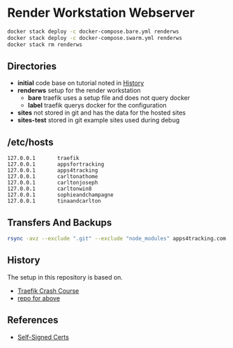 # Render Workstation Webserver

```bash
docker stack deploy -c docker-compose.bare.yml renderws
docker stack deploy -c docker-compose.swarm.yml renderws
docker stack rm renderws
```

## Directories

- **initial** code base on tutorial noted in [History](#History)
- **renderws** setup for the render workstation
  - **bare** traefik uses a setup file and does not query docker
  - **label** traefik querys docker for the configuration
- **sites** not stored in git and has the data for the hosted sites
- **sites-test** stored in git example sites used during debug

## /etc/hosts

```
127.0.0.1       traefik
127.0.0.1       appsfortracking
127.0.0.1       apps4tracking
127.0.0.1       carltonathome
127.0.0.1       carltonjoseph
127.0.0.1       carltonwin8
127.0.0.1       sophieandchampagne
127.0.0.1       tinaandcarlton
```

## Transfers And Backups

```bash
rsync -avz --exclude ".git" --exclude "node_modules" apps4tracking.com:/home/carltonj2000/do20041/sites/tinaandcarlton/ /renderws/carltonData/cj2021/code/docker/renderws-webserver/sites/tinaandcarlton/
```

## History

The setup in this repository is based on.

- [Traefik Crash Course](https://youtu.be/C6IL8tjwC5E)
- [repo for above](https://github.com/hnasr/javascript_playground/tree/master/traefik)

## References

- [Self-Signed Certs](https://meta.discourse.org/t/traefik-ssl-self-signed-certs/154039)
